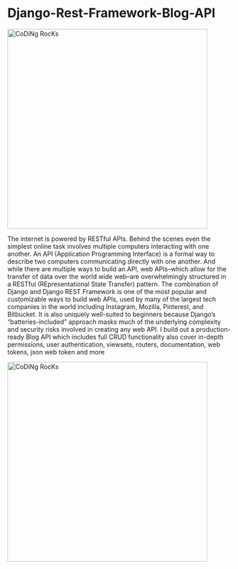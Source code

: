 # Django-Rest-Framework-Blog-API

<img src="https://data-flair.training/blogs/wp-content/uploads/sites/2/2019/11/Working-example-of-REST-API-1.png" href="https://github.com/SP-XD" alt="CoDiNg RocKs"  width="450"></a>


The internet is powered by RESTful APIs. Behind the scenes even the simplest online task involves multiple computers interacting with one another. An API (Application Programming Interface) is a formal way to describe two computers
communicating directly with one another. And while there are multiple ways to build
an API, web APIs–which allow for the transfer of data over the world wide web–are
overwhelmingly structured in a RESTful (REpresentational State Transfer) pattern.
The combination of Django and Django REST Framework is one of the most popular
and customizable ways to build web APIs, used by many of the largest tech companies
in the world including Instagram, Mozilla, Pinterest, and Bitbucket. It is also uniquely
well-suited to beginners because Django’s “batteries-included” approach masks much
of the underlying complexity and security risks involved in creating any web API.
I build out a production-ready Blog API which includes full CRUD
functionality also cover in-depth permissions, user authentication, viewsets,
routers, documentation, web tokens, json web token and more



<img src="https://preview.redd.it/7qj8tye6t7111.png?width=556&format=png&auto=webp&s=662c96d2d49deb4728fd4cb10abea3a9c7da6dd2" href="https://github.com/SP-XD" alt="CoDiNg RocKs"  width="450"></a>


